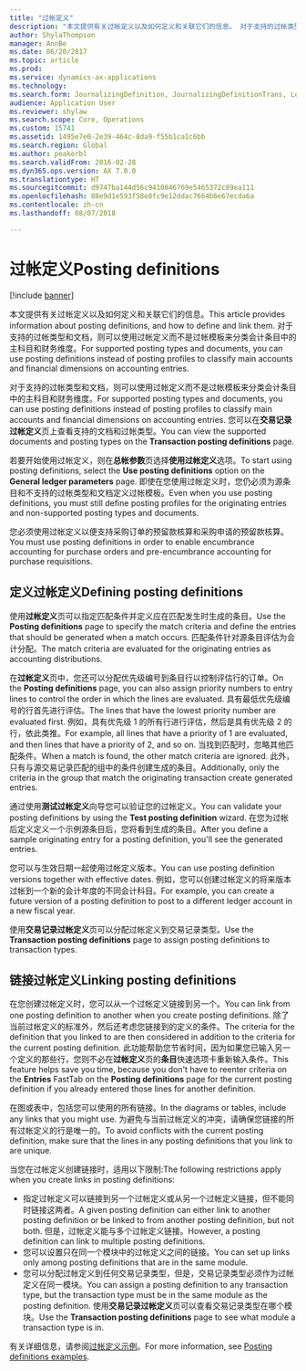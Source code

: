```yaml
---
title: "过帐定义"
description: "本文提供有关过帐定义以及如何定义和关联它们的信息。 对于支持的过帐类型和文档，则可以使用过帐定义而不是过帐模板来分类会计条目中的主科目和财务维度。"
author: ShylaThompson
manager: AnnBe
ms.date: 06/20/2017
ms.topic: article
ms.prod: 
ms.service: dynamics-ax-applications
ms.technology: 
ms.search.form: JournalizingDefinition, JournalizingDefinitionTrans, LedgerParameters
audience: Application User
ms.reviewer: shylaw
ms.search.scope: Core, Operations
ms.custom: 15741
ms.assetid: 1495e7e0-2e39-464c-8da9-f55b1ca1c6bb
ms.search.region: Global
ms.author: peakerbl
ms.search.validFrom: 2016-02-28
ms.dyn365.ops.version: AX 7.0.0
ms.translationtype: HT
ms.sourcegitcommit: d9747ba144d56c9410846769e5465372c89ea111
ms.openlocfilehash: 88e9d1e593f58e8fc9e12ddac7664b6e67ecda6a
ms.contentlocale: zh-cn
ms.lasthandoff: 08/07/2018

---
```


# <a name="posting-definitions"></a><span data-ttu-id="a0a49-104">过帐定义</span><span class="sxs-lookup"><span data-stu-id="a0a49-104">Posting definitions</span></span>

[!include [banner](../includes/banner.md)]

<span data-ttu-id="a0a49-105">本文提供有关过帐定义以及如何定义和关联它们的信息。</span><span class="sxs-lookup"><span data-stu-id="a0a49-105">This article provides information about posting definitions, and how to define and link them.</span></span> <span data-ttu-id="a0a49-106">对于支持的过帐类型和文档，则可以使用过帐定义而不是过帐模板来分类会计条目中的主科目和财务维度。</span><span class="sxs-lookup"><span data-stu-id="a0a49-106">For supported posting types and documents, you can use posting definitions instead of posting profiles to classify main accounts and financial dimensions on accounting entries.</span></span>

<span data-ttu-id="a0a49-107">对于支持的过帐类型和文档，则可以使用过帐定义而不是过帐模板来分类会计条目中的主科目和财务维度。</span><span class="sxs-lookup"><span data-stu-id="a0a49-107">For supported posting types and documents, you can use posting definitions instead of posting profiles to classify main accounts and financial dimensions on accounting entries.</span></span> <span data-ttu-id="a0a49-108">您可以在**交易记录过帐定义**页上查看支持的文档和过帐类型。</span><span class="sxs-lookup"><span data-stu-id="a0a49-108">You can view the supported documents and posting types on the **Transaction posting definitions** page.</span></span> 

<span data-ttu-id="a0a49-109">若要开始使用过帐定义，则在**总帐参数**页选择**使用过帐定义**选项。</span><span class="sxs-lookup"><span data-stu-id="a0a49-109">To start using posting definitions, select the **Use posting definitions** option on the **General ledger parameters** page.</span></span> <span data-ttu-id="a0a49-110">即使在您使用过帐定义时，您仍必须为源条目和不支持的过帐类型和文档定义过帐模板。</span><span class="sxs-lookup"><span data-stu-id="a0a49-110">Even when you use posting definitions, you must still define posting profiles for the originating entries and non-supported posting types and documents.</span></span> 

<span data-ttu-id="a0a49-111">您必须使用过帐定义以便支持采购订单的预留款核算和采购申请的预留款核算。</span><span class="sxs-lookup"><span data-stu-id="a0a49-111">You must use posting definitions in order to enable encumbrance accounting for purchase orders and pre-encumbrance accounting for purchase requisitions.</span></span>

## <a name="defining-posting-definitions"></a><span data-ttu-id="a0a49-112">定义过帐定义</span><span class="sxs-lookup"><span data-stu-id="a0a49-112">Defining posting definitions</span></span>
<span data-ttu-id="a0a49-113">使用**过帐定义**页可以指定匹配条件并定义应在匹配发生时生成的条目。</span><span class="sxs-lookup"><span data-stu-id="a0a49-113">Use the **Posting definitions** page to specify the match criteria and define the entries that should be generated when a match occurs.</span></span> <span data-ttu-id="a0a49-114">匹配条件针对源条目评估为会计分配。</span><span class="sxs-lookup"><span data-stu-id="a0a49-114">The match criteria are evaluated for the originating entries as accounting distributions.</span></span> 

<span data-ttu-id="a0a49-115">在**过帐定义**页中，您还可以分配优先级编号到条目行以控制评估行的订单。</span><span class="sxs-lookup"><span data-stu-id="a0a49-115">On the **Posting definitions** page, you can also assign priority numbers to entry lines to control the order in which the lines are evaluated.</span></span> <span data-ttu-id="a0a49-116">具有最低优先级编号的行首先进行评估。</span><span class="sxs-lookup"><span data-stu-id="a0a49-116">The lines that have the lowest priority number are evaluated first.</span></span> <span data-ttu-id="a0a49-117">例如，具有优先级 1 的所有行进行评估，然后是具有优先级 2 的行，依此类推。</span><span class="sxs-lookup"><span data-stu-id="a0a49-117">For example, all lines that have a priority of 1 are evaluated, and then lines that have a priority of 2, and so on.</span></span> <span data-ttu-id="a0a49-118">当找到匹配时，忽略其他匹配条件。</span><span class="sxs-lookup"><span data-stu-id="a0a49-118">When a match is found, the other match criteria are ignored.</span></span> <span data-ttu-id="a0a49-119">此外，只有与源交易记录匹配的组中的条件创建生成的条目。</span><span class="sxs-lookup"><span data-stu-id="a0a49-119">Additionally, only the criteria in the group that match the originating transaction create generated entries.</span></span> 

<span data-ttu-id="a0a49-120">通过使用**测试过帐定义**向导您可以验证您的过帐定义。</span><span class="sxs-lookup"><span data-stu-id="a0a49-120">You can validate your posting definitions by using the **Test posting definition** wizard.</span></span> <span data-ttu-id="a0a49-121">在您为过帐后定义定义一个示例源条目后，您将看到生成的条目。</span><span class="sxs-lookup"><span data-stu-id="a0a49-121">After you define a sample originating entry for a posting definition, you'll see the generated entries.</span></span> 

<span data-ttu-id="a0a49-122">您可以与生效日期一起使用过帐定义版本。</span><span class="sxs-lookup"><span data-stu-id="a0a49-122">You can use posting definition versions together with effective dates.</span></span> <span data-ttu-id="a0a49-123">例如，您可以创建过帐定义的将来版本过帐到一个新的会计年度的不同会计科目。</span><span class="sxs-lookup"><span data-stu-id="a0a49-123">For example, you can create a future version of a posting definition to post to a different ledger account in a new fiscal year.</span></span> 

<span data-ttu-id="a0a49-124">使用**交易记录过帐定义**页可以分配过帐定义到交易记录类型。</span><span class="sxs-lookup"><span data-stu-id="a0a49-124">Use the **Transaction posting definitions** page to assign posting definitions to transaction types.</span></span>

## <a name="linking-posting-definitions"></a><span data-ttu-id="a0a49-125">链接过帐定义</span><span class="sxs-lookup"><span data-stu-id="a0a49-125">Linking posting definitions</span></span>
<span data-ttu-id="a0a49-126">在您创建过帐定义时，您可以从一个过帐定义链接到另一个。</span><span class="sxs-lookup"><span data-stu-id="a0a49-126">You can link from one posting definition to another when you create posting definitions.</span></span> <span data-ttu-id="a0a49-127">除了当前过帐定义的标准外，然后还考虑您链接到的定义的条件。</span><span class="sxs-lookup"><span data-stu-id="a0a49-127">The criteria for the definition that you linked to are then considered in addition to the criteria for the current posting definition.</span></span> <span data-ttu-id="a0a49-128">此功能帮助您节省时间，因为如果您已输入另一个定义的那些行，您则不必在**过帐定义**页的**条目**快速选项卡重新输入条件。</span><span class="sxs-lookup"><span data-stu-id="a0a49-128">This feature helps save you time, because you don't have to reenter criteria on the **Entries** FastTab on the **Posting definitions** page for the current posting definition if you already entered those lines for another definition.</span></span> 

<span data-ttu-id="a0a49-129">在图或表中，包括您可以使用的所有链接。</span><span class="sxs-lookup"><span data-stu-id="a0a49-129">In the diagrams or tables, include any links that you might use.</span></span> <span data-ttu-id="a0a49-130">为避免与当前过帐定义的冲突，请确保您链接的所有过帐定义的行是唯一的。</span><span class="sxs-lookup"><span data-stu-id="a0a49-130">To avoid conflicts with the current posting definition, make sure that the lines in any posting definitions that you link to are unique.</span></span> 

<span data-ttu-id="a0a49-131">当您在过帐定义创建链接时，适用以下限制:</span><span class="sxs-lookup"><span data-stu-id="a0a49-131">The following restrictions apply when you create links in posting definitions:</span></span>

-   <span data-ttu-id="a0a49-132">指定过帐定义可以链接到另一个过帐定义或从另一个过帐定义链接，但不能同时链接这两者。</span><span class="sxs-lookup"><span data-stu-id="a0a49-132">A given posting definition can either link to another posting definition or be linked to from another posting definition, but not both.</span></span> <span data-ttu-id="a0a49-133">但是，过帐定义能与多个过帐定义链接。</span><span class="sxs-lookup"><span data-stu-id="a0a49-133">However, a posting definition can link to multiple posting definitions.</span></span>
-   <span data-ttu-id="a0a49-134">您可以设置只在同一个模块中的过帐定义之间的链接。</span><span class="sxs-lookup"><span data-stu-id="a0a49-134">You can set up links only among posting definitions that are in the same module.</span></span>
-   <span data-ttu-id="a0a49-135">您可以分配过帐定义到任何交易记录类型，但是，交易记录类型必须作为过帐定义在同一模块。</span><span class="sxs-lookup"><span data-stu-id="a0a49-135">You can assign a posting definition to any transaction type, but the transaction type must be in the same module as the posting definition.</span></span> <span data-ttu-id="a0a49-136">使用**交易记录过帐定义**页可以查看交易记录类型在哪个模块。</span><span class="sxs-lookup"><span data-stu-id="a0a49-136">Use the **Transaction posting definitions** page to see what module a transaction type is in.</span></span>


<span data-ttu-id="a0a49-137">有关详细信息，请参阅[过帐定义示例](example-posting-definitions.md)。</span><span class="sxs-lookup"><span data-stu-id="a0a49-137">For more information, see [Posting definitions examples](example-posting-definitions.md).</span></span> 



